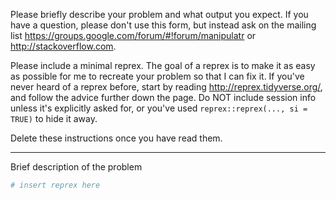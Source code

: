 Please briefly describe your problem and what output you expect. If you have a question, please don't use this form, but instead ask on the mailing list <https://groups.google.com/forum/#!forum/manipulatr> or http://stackoverflow.com.

Please include a minimal reprex. The goal of a reprex is to make it as easy as possible for me to recreate your problem so that I can fix it. If you've never heard of a reprex before, start by reading <http://reprex.tidyverse.org/>, and follow the advice further down the page. Do NOT include session info unless it's explicitly asked for, or you've used `reprex::reprex(..., si = TRUE)` to hide it away.  

Delete these instructions once you have read them.

---

Brief description of the problem

```r
# insert reprex here
```
